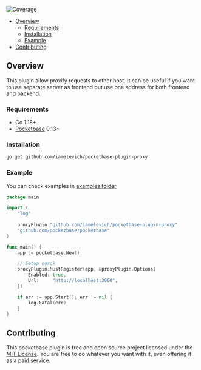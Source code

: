 
![Coverage](https://img.shields.io/badge/Coverage-21.1%25-red)
<!-- TOC -->
  * [Overview](#overview)
    * [Requirements](#requirements)
    * [Installation](#installation)
    * [Example](#example)
  * [Contributing](#contributing)
<!-- TOC -->

## Overview

This plugin allow proxify requests to other host. It can be useful if you want to use separate server as frontend but use one address for both frontend and backend.

### Requirements

- Go 1.18+
- [Pocketbase](https://github.com/pocketbase/pocketbase) 0.13+

### Installation

```bash
go get github.com/iamelevich/pocketbase-plugin-proxy
```

### Example

You can check examples in [examples folder](/examples)

```go
package main

import (
	"log"
	
	proxyPlugin "github.com/iamelevich/pocketbase-plugin-proxy"
	"github.com/pocketbase/pocketbase"
)

func main() {
	app := pocketbase.New()

	// Setup ngrok
	proxyPlugin.MustRegister(app, &proxyPlugin.Options{
		Enabled: true,
		Url:     "http://localhost:3000",
	})

	if err := app.Start(); err != nil {
		log.Fatal(err)
	}
}
```

## Contributing

This pocketbase plugin is free and open source project licensed under the [MIT License](LICENSE.md).
You are free to do whatever you want with it, even offering it as a paid service.
